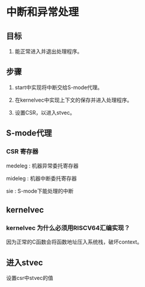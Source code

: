 # 中断和异常处理

## 目标

1) 能正常进入并退出处理程序。

## 步骤

1) start中实现将中断交给S-mode代理。

2) 在kernelvec中实现上下文的保存并进入处理程序。

3) 设置CSR，以进入stvec。

## S-mode代理

### CSR 寄存器

medeleg : 机器异常委托寄存器

mideleg : 机器中断委托寄存器

sie : S-mode下能处理的中断

## kernelvec

### kernelvec 为什么必须用RISCV64汇编实现？

因为正常的C函数会将函数地址压入系统栈，破坏context。

## 进入stvec

设置csr中stvec的值



